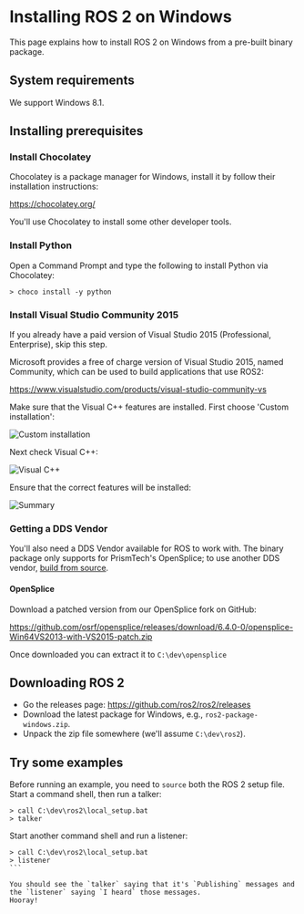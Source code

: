 # Installing ROS 2 on Windows

This page explains how to install ROS 2 on Windows from a pre-built binary package.

## System requirements

We support Windows 8.1.

## Installing prerequisites

### Install Chocolatey

Chocolatey is a package manager for Windows, install it by follow their installation instructions:

https://chocolatey.org/

You'll use Chocolatey to install some other developer tools.

### Install Python

Open a Command Prompt and type the following to install Python via Chocolatey:

```
> choco install -y python
```

### Install Visual Studio Community 2015

If you already have a paid version of Visual Studio 2015 (Professional, Enterprise), skip this step.

Microsoft provides a free of charge version of Visual Studio 2015, named Community, which can be used to build applications that use ROS2:

https://www.visualstudio.com/products/visual-studio-community-vs

Make sure that the Visual C++ features are installed. First choose 'Custom installation':

![Custom installation](http://i.imgur.com/tUcOMOA.png)

Next check Visual C++:

![Visual C++](http://i.imgur.com/yWVEUkm.png)

Ensure that the correct features will be installed:

![Summary](http://i.imgur.com/VxdbA7G.png)

### Getting a DDS Vendor

You'll also need a DDS Vendor available for ROS to work with.
The binary package only supports for PrismTech's OpenSplice; to use another DDS vendor, [build from source](Windows-Development-Setup).

#### OpenSplice

Download a patched version from our OpenSplice fork on GitHub:

https://github.com/osrf/opensplice/releases/download/6.4.0-0/opensplice-Win64VS2013-with-VS2015-patch.zip

Once downloaded you can extract it to `C:\dev\opensplice`

## Downloading ROS 2

* Go the releases page: https://github.com/ros2/ros2/releases
* Download the latest package for Windows, e.g., `ros2-package-windows.zip`.
* Unpack the zip file somewhere (we'll assume `C:\dev\ros2`).

## Try some examples

Before running an example, you need to `source` both the ROS 2 setup file. Start a command shell, then run a talker:

```
> call C:\dev\ros2\local_setup.bat
> talker
```

Start another command shell and run a listener:

````
> call C:\dev\ros2\local_setup.bat
> listener
```

You should see the `talker` saying that it's `Publishing` messages and the `listener` saying `I heard` those messages.
Hooray!
